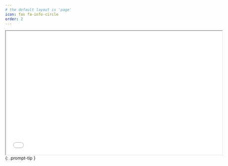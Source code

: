 ```yaml
---
# the default layout is 'page'
icon: fas fa-info-circle
order: 2
---
```


<iframe src="/assets/Janak_Resume__NonAc.pdf" width="700" height="400" 
 > </iframe>
{: .prompt-tip }
